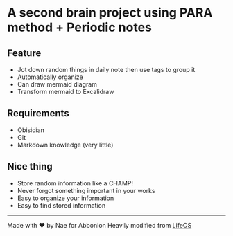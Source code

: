 # A second brain project using PARA method + Periodic notes

## Feature
- Jot down random things in daily note then use tags to group it
- Automatically organize
- Can draw mermaid diagram
- Transform mermaid to Excalidraw

## Requirements
- Obisidian
- Git
- Markdown knowledge (very little)

## Nice thing
- Store random information like a CHAMP!
- Never forgot something important in your works
- Easy to organize your information
- Easy to find stored information

---
Made with ❤️ by Nae for Abbonion
Heavily modified from [LifeOS](https://github.com/quanru/obsidian-example-LifeOS)
